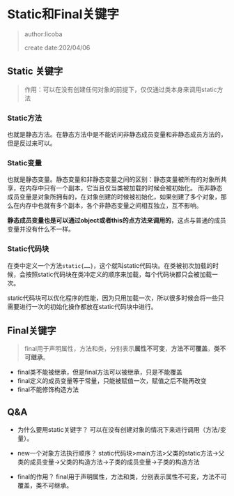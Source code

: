 # Static和Final关键字
> author:licoba
>
>create date:202/04/06

## Static 关键字
> 作用：可以在没有创建任何对象的前提下，仅仅通过类本身来调用static方法

### Static方法

也就是静态方法。在静态方法中是不能访问非静态成员变量和非静态成员方法的，但是反过来可以。


### Static变量
也就是静态变量。静态变量和非静态变量之间的区别：静态变量被所有的对象所共享，在内存中只有一个副本，它当且仅当类被加载的时候会被初始化。
而非静态成员变量是对象所拥有的，在对象创建的时候被初始化，如果创建了多个对象，那么在内存中也就有多个副本，各个非静态变量之间相互独立，互不影响。

**静态成员变量也是可以通过object或者this的点方法来调用的**，这点与普通的成员变量并没有什么不一样。

### Static代码块
在类中定义一个方法`static{……}`，这个就叫static代码块。在类被初次加载的时候，会按照static代码块在类冲定义的顺序来加载，每个代码块都只会被加载一次。

static代码块可以优化程序的性能，因为只用加载一次，所以很多时候会将一些只需要进行一次的初始化操作都放在static代码块中进行。

## Final关键字
> final用于声明属性，方法和类，分别表示**属性不可变**，**方法不可覆盖**，**类不可继承**。
- final类不能被继承，但是final方法可以被继承，只是不能覆盖
- final定义的成员变量等于常量，只能被赋值一次，赋值之后不能再改变
- final不能修饰构造方法


## Q&A
-  为什么要用static关键字？ 
可以在没有创建对象的情况下来进行调用（方法/变量）。


- new一个对象方法执行顺序？
static代码块>main方法>父类的static方法->父类的成员变量->父类的构造方法->子类的成员变量->子类的构造方法


- final的作用？
final用于声明属性，方法和类，分别表示属性不可变，方法不可覆盖，类不可继承。